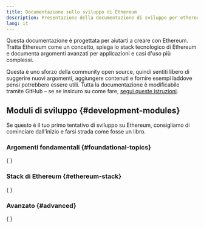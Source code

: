 ```yaml
---
title: Documentazione sullo sviluppo di Ethereum
description: Presentazione della documentazione di sviluppo per ethereum.org.
lang: it
---
```


Questa documentazione è progettata per aiutarti a creare con Ethereum. Tratta Ethereum come un concetto, spiega lo stack tecnologico di Ethereum e documenta argomenti avanzati per applicazioni e casi d'uso più complessi.

Questa è uno sforzo della community open source, quindi sentiti libero di suggerire nuovi argomenti, aggiungere contenuti e fornire esempi laddove pensi potrebbero essere utili. Tutta la documentazione è modificabile tramite GitHub – se se insicuro su come fare, [segui queste istruzioni](https://github.com/ethereum/ethereum-org-website/blob/dev/docs/editing-markdown.md).

## Moduli di sviluppo \{#development-modules}

Se questo è il tuo primo tentativo di sviluppo su Ethereum, consigliamo di cominciare dall'inizio e farsi strada come fosse un libro.

### Argomenti fondamentali \{#foundational-topics}

{
<DeveloperDocsLinks headerId="foundational-topics" />
}

### Stack di Ethereum \{#ethereum-stack}

{
<DeveloperDocsLinks headerId="ethereum-stack" />
}

### Avanzato \{#advanced}

{
<DeveloperDocsLinks headerId="advanced" />
}
